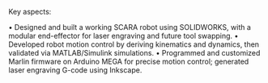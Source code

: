 Key aspects:

• Designed and built a working SCARA robot using SOLIDWORKS, with a modular end-effector for laser engraving and future tool swapping.
• Developed robot motion control by deriving kinematics and dynamics, then validated via MATLAB/Simulink simulations.
• Programmed and customized Marlin firmware on Arduino MEGA for precise motion control; generated laser engraving G-code using Inkscape.
